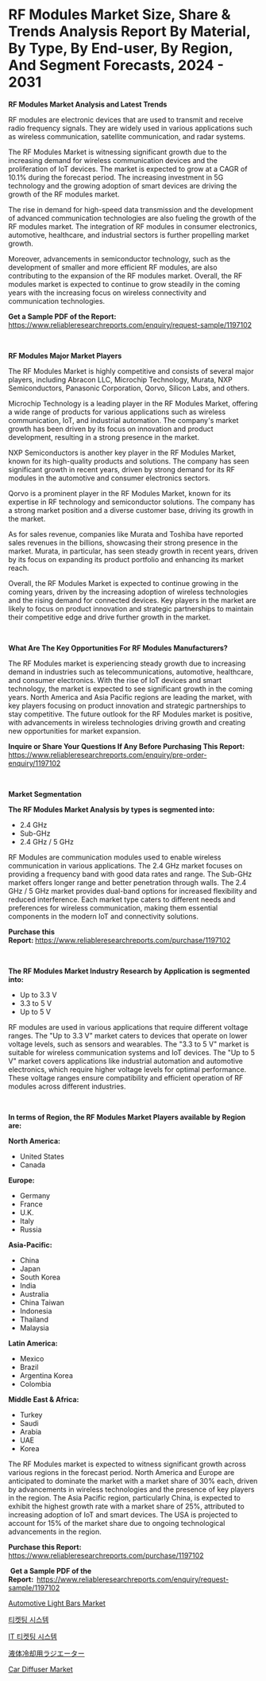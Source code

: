 <p><h1>RF Modules Market Size, Share & Trends Analysis Report By Material, By Type, By End-user, By Region, And Segment Forecasts, 2024 - 2031</h1></p><p><strong>RF Modules Market Analysis and Latest Trends</strong></p>
<p><p>RF modules are electronic devices that are used to transmit and receive radio frequency signals. They are widely used in various applications such as wireless communication, satellite communication, and radar systems.</p><p>The RF Modules Market is witnessing significant growth due to the increasing demand for wireless communication devices and the proliferation of IoT devices. The market is expected to grow at a CAGR of 10.1% during the forecast period. The increasing investment in 5G technology and the growing adoption of smart devices are driving the growth of the RF modules market.</p><p>The rise in demand for high-speed data transmission and the development of advanced communication technologies are also fueling the growth of the RF modules market. The integration of RF modules in consumer electronics, automotive, healthcare, and industrial sectors is further propelling market growth.</p><p>Moreover, advancements in semiconductor technology, such as the development of smaller and more efficient RF modules, are also contributing to the expansion of the RF modules market. Overall, the RF modules market is expected to continue to grow steadily in the coming years with the increasing focus on wireless connectivity and communication technologies.</p></p>
<p><strong>Get a Sample PDF of the Report:&nbsp;</strong> <a href="https://www.reliableresearchreports.com/enquiry/request-sample/1197102">https://www.reliableresearchreports.com/enquiry/request-sample/1197102</a></p>
<p>&nbsp;</p>
<p><strong>RF Modules Major Market Players</strong></p>
<p><p>The RF Modules Market is highly competitive and consists of several major players, including Abracon LLC, Microchip Technology, Murata, NXP Semiconductors, Panasonic Corporation, Qorvo, Silicon Labs, and others.</p><p>Microchip Technology is a leading player in the RF Modules Market, offering a wide range of products for various applications such as wireless communication, IoT, and industrial automation. The company's market growth has been driven by its focus on innovation and product development, resulting in a strong presence in the market.</p><p>NXP Semiconductors is another key player in the RF Modules Market, known for its high-quality products and solutions. The company has seen significant growth in recent years, driven by strong demand for its RF modules in the automotive and consumer electronics sectors.</p><p>Qorvo is a prominent player in the RF Modules Market, known for its expertise in RF technology and semiconductor solutions. The company has a strong market position and a diverse customer base, driving its growth in the market.</p><p>As for sales revenue, companies like Murata and Toshiba have reported sales revenues in the billions, showcasing their strong presence in the market. Murata, in particular, has seen steady growth in recent years, driven by its focus on expanding its product portfolio and enhancing its market reach.</p><p>Overall, the RF Modules Market is expected to continue growing in the coming years, driven by the increasing adoption of wireless technologies and the rising demand for connected devices. Key players in the market are likely to focus on product innovation and strategic partnerships to maintain their competitive edge and drive further growth in the market.</p></p>
<p>&nbsp;</p>
<p><strong>What Are The Key Opportunities For RF Modules Manufacturers?</strong></p>
<p><p>The RF Modules market is experiencing steady growth due to increasing demand in industries such as telecommunications, automotive, healthcare, and consumer electronics. With the rise of IoT devices and smart technology, the market is expected to see significant growth in the coming years. North America and Asia Pacific regions are leading the market, with key players focusing on product innovation and strategic partnerships to stay competitive. The future outlook for the RF Modules market is positive, with advancements in wireless technologies driving growth and creating new opportunities for market expansion.</p></p>
<p><strong>Inquire or Share Your Questions If Any Before Purchasing This Report:</strong> <a href="https://www.reliableresearchreports.com/enquiry/pre-order-enquiry/1197102">https://www.reliableresearchreports.com/enquiry/pre-order-enquiry/1197102</a></p>
<p>&nbsp;</p>
<p><strong>Market Segmentation</strong></p>
<p><strong>The RF Modules Market Analysis by types is segmented into:</strong></p>
<p><ul><li>2.4 GHz</li><li>Sub-GHz</li><li>2.4 GHz / 5 GHz</li></ul></p>
<p><p>RF Modules are communication modules used to enable wireless communication in various applications. The 2.4 GHz market focuses on providing a frequency band with good data rates and range. The Sub-GHz market offers longer range and better penetration through walls. The 2.4 GHz / 5 GHz market provides dual-band options for increased flexibility and reduced interference. Each market type caters to different needs and preferences for wireless communication, making them essential components in the modern IoT and connectivity solutions.</p></p>
<p><strong>Purchase this Report:&nbsp;</strong><a href="https://www.reliableresearchreports.com/purchase/1197102">https://www.reliableresearchreports.com/purchase/1197102</a></p>
<p>&nbsp;</p>
<p><strong>The RF Modules Market Industry Research by Application is segmented into:</strong></p>
<p><ul><li>Up to 3.3 V</li><li>3.3 to 5 V</li><li>Up to 5 V</li></ul></p>
<p><p>RF modules are used in various applications that require different voltage ranges. The "Up to 3.3 V" market caters to devices that operate on lower voltage levels, such as sensors and wearables. The "3.3 to 5 V" market is suitable for wireless communication systems and IoT devices. The "Up to 5 V" market covers applications like industrial automation and automotive electronics, which require higher voltage levels for optimal performance. These voltage ranges ensure compatibility and efficient operation of RF modules across different industries.</p></p>
<p>&nbsp;</p>
<p><strong>In terms of Region, the RF Modules Market Players available by Region are:</strong></p>
<p>
    <p> <strong> North America: </strong>
        <ul>
            <li>United States</li>
            <li>Canada</li>
        </ul>
        </p> 
    <p> <strong> Europe: </strong>
        <ul>
            <li>Germany</li>
            <li>France</li>
            <li>U.K.</li>
            <li>Italy</li>
            <li>Russia</li>
        </ul>
        </p> 
    <p> <strong> Asia-Pacific: </strong>
        <ul>
            <li>China</li>
            <li>Japan</li>
            <li>South Korea</li>
            <li>India</li>
            <li>Australia</li>
            <li>China Taiwan</li>
            <li>Indonesia</li>
            <li>Thailand</li>
            <li>Malaysia</li>
        </ul>
        </p> 
    <p> <strong> Latin America: </strong>
        <ul>
            <li>Mexico</li>
            <li>Brazil</li>
            <li>Argentina Korea</li>
            <li>Colombia</li>
        </ul>
        </p> 
    <p> <strong> Middle East & Africa: </strong>
        <ul>
            <li>Turkey</li>
            <li>Saudi</li>
            <li>Arabia</li>
            <li>UAE</li>
            <li>Korea</li>
        </ul>
    </p>
    </p>
<p><p>The RF Modules market is expected to witness significant growth across various regions in the forecast period. North America and Europe are anticipated to dominate the market with a market share of 30% each, driven by advancements in wireless technologies and the presence of key players in the region. The Asia Pacific region, particularly China, is expected to exhibit the highest growth rate with a market share of 25%, attributed to increasing adoption of IoT and smart devices. The USA is projected to account for 15% of the market share due to ongoing technological advancements in the region.</p></p>
<p><strong>Purchase this Report: </strong><a href="https://www.reliableresearchreports.com/purchase/1197102">https://www.reliableresearchreports.com/purchase/1197102</a></p>
<p>&nbsp;<strong>Get a Sample PDF of the Report:&nbsp;&nbsp;</strong><a href="https://www.reliableresearchreports.com/enquiry/request-sample/1197102">https://www.reliableresearchreports.com/enquiry/request-sample/1197102</a></p>
<p><strong></strong></p>
<p><p><a href="https://issuu.com/reportprime-2/docs/automotive-light-bars-market-size-2030.pptx">Automotive Light Bars Market</a></p><p><a href="https://github.com/khytkeqagplkzqvh/Market-Research-Report-List-1/blob/main/22445809408.md">티켓팅 시스템</a></p><p><a href="https://github.com/bvubpqd5241630/Market-Research-Report-List-1/blob/main/89102059407.md">IT 티켓팅 시스템</a></p><p><a href="https://github.com/bucuel854722/Market-Research-Report-List-1/blob/main/33090929996.md">液体冷却用ラジエーター</a></p><p><a href="https://issuu.com/reportprime-2/docs/car-diffuser-market-size-2030.pptx">Car Diffuser Market</a></p></p>